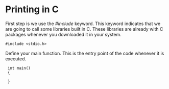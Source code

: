 
# Printing in C

First step is we use the *#include* keyword. This keyword indicates that we are going to call some libraries built in C. These libraries are already with C packages whenever you downloaded it in your system.

    #include <stdio.h>

Define your main function. This is the entry point of the code whenever it is executed.

     int main()
     {

     }
